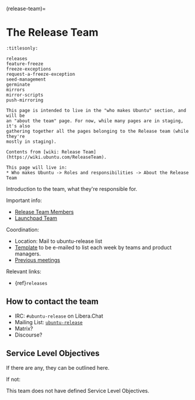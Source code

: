 (release-team)=
# The Release Team

```{toctree}
:titlesonly:

releases
feature-freeze
freeze-exceptions
request-a-freeze-exception
seed-management
germinate
mirrors
mirror-scripts
push-mirroring
```

```{note}
This page is intended to live in the "who makes Ubuntu" section, and will be
an "about the team" page. For now, while many pages are in staging, it's also
gathering together all the pages belonging to the Release team (while they're
mostly in staging).
```

```{note}
Contents from [wiki: Release Team](https://wiki.ubuntu.com/ReleaseTeam).

This page will live in:
* Who makes Ubuntu -> Roles and responsibilities -> About the Release Team
```

Introduction to the team, what they're responsible for.

Important info:
* [Release Team Members](https://launchpad.net/~ubuntu-release/+members#active)
* [Launchpad Team](http://launchpad.net/~ubuntu-release)

Coordination:
* Location: Mail to ubuntu-release list
* [Template](https://wiki.ubuntu.com/ReleaseTeam/Meeting/Agenda/TeamTemplate) to be e-mailed to list each week by teams and product managers.
* [Previous meetings](http://wiki.ubuntu.com/ReleaseTeam/Meeting/)

Relevant links:
* {ref}`releases`

## How to contact the team

* IRC: `#ubuntu-release` on Libera.Chat
* Mailing List: [`ubuntu-release`](https://lists.ubuntu.com/mailman/listinfo/ubuntu-release)
* Matrix?
* Discourse?


## Service Level Objectives

If there are any, they can be outlined here.

If not:

This team does not have defined Service Level Objectives.


